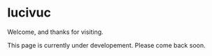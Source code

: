 # lucivuc

Welcome, and thanks for visiting.

This page is currently under developement.
Please come back soon.

